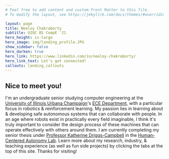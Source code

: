 ```yaml
---
# Feel free to add content and custom Front Matter to this file.
# To modify the layout, see https://jekyllrb.com/docs/themes/#overriding-theme-defaults

layout: page
title: Neeloy Chakraborty
subtitle: UIUC BS CompE '21
hero_height: is-large
hero_image: img/landing_profile.JPG
show_sidebar: false
hero_darken: true
hero_link: https://www.linkedin.com/in/neeloy-chakraborty/
hero_link_text: Let's get connected!
callouts: landing_callouts
---
```


## Nice to meet you!
I'm an undergraduate senior studying computer engineering at the [University of Illinois Urbana Champaign](https://illinois.edu/)'s [ECE Department](https://ece.illinois.edu/), with a particular focus in robotics & reinforcement learning. My passion lies in learning about & developing safe autonomous systems that can collaborate with people. In an age where robots exist in practically every field imaginable, I think it's truly important to consider the design process of these machines that can operate effectively with others around them. I am currently completing my senior thesis under [Professor Katherine Driggs-Campbell](https://krdc.web.illinois.edu/) in the [Human-Centered Autonomy Lab](https://publish.illinois.edu/humancenteredautonomy/). Learn more about my research, industry, & teaching experience (as well as fun side projects) by clicking the tabs at the top of this site. Thanks for visiting!